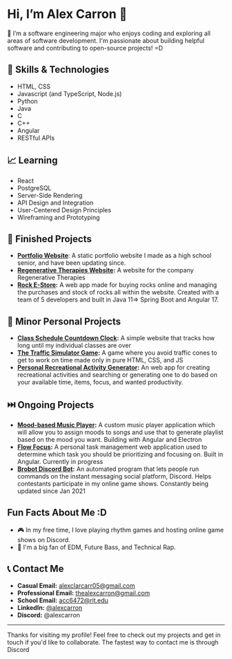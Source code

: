 # Hi, I’m Alex Carron 👋

👀 I’m a software engineering major who enjoys coding and exploring all areas of software development. I'm passionate about building helpful software and contributing to open-source projects! =D

## 🌳 Skills & Technologies
- HTML, CSS
- Javascript (and TypeScript, Node.js)
- Python
- Java
- C
- C++
- Angular
- RESTful APIs

## 📈 Learning
- React
- PostgreSQL
- Server-Side Rendering
- API Design and Integration
- User-Centered Design Principles
- Wireframing and Prototyping

## 📂 Finished Projects
- **[Portfolio Website](https://github.com/alexcarron/portfolio)**: A static portfolio website I made as a high school senior, and have been updating since.
- **[Regenerative Therapies Website](https://github.com/alexcarron/regenerative-therapies/):** A website for the company Regenerative Therapies
- **[Rock E-Store](https://github.com/alexcarron/rock-estore):** A web app made for buying rocks online and managing the purchases and stock of rocks all within the website. Created with a team of 5 developers and built in Java 11=> Spring Boot and Angular 17.

## 🔽 Minor Personal Projects
- **[Class Schedule Countdown Clock](https://github.com/alexcarron/schedule):** A simple website that tracks how long until my individual classes are over
- **[The Traffic Simulator Game](https://github.com/alexcarron/traffic_simulator):** A game where you avoid traffic cones to get to work on time made only in pure HTML, CSS, and JS
- **[Personal Recreational Activity Generator](https://github.com/alexcarron/recreational-activity-generator):** An web app for creating recreational activities and searching or generating one to do based on your available time, items, focus, and wanted productivity.

## ⏭️ Ongoing Projects
- **[Mood-based Music Player](https://github.com/alexcarron/music-player):** A custom music player application which will allow you to assign moods to songs and use that to generate playlist based on the mood you want. Building with Angular and Electron
- **[Flow Focus](https://github.com/alexcarron/flow-focus):** A personal task management web application used to determine which task you should be prioritizing and focusing on. Built in Angular. Currently in progress
- **[Brobot Discord Bot](https://github.com/alexcarron/brobot):** An automated program that lets people run commands on the instant messaging social platform, Discord. Helps contestants participate in my online game shows. Constantly being updated since Jan 2021

## Fun Facts About Me :D
- 🎮 In my free time, I love playing rhythm games and hosting online game shows on Discord.
- 🎵 I'm a big fan of EDM, Future Bass, and Technical Rap.


## 📞 Contact Me
- **Casual Email:** <a href="mailto:alexclarcarr05+github@gmail.com">alexclarcarr05@gmail.com</a>
- **Professional Email:** <a href="mailto:thealexcarron+github@gmail.com">thealexcarron@gmail.com</a>
- **School Email:** <a href="mailto:acc6472@rit.edu">acc6472@rit.edu</a>
- **LinkedIn:** [@alexcarron](https://www.linkedin.com/in/alexcarron/)
- **Discord:** @alexcarron

---

Thanks for visiting my profile! Feel free to check out my projects and get in touch if you'd like to collaborate. The fastest way to contact me is through Discord
